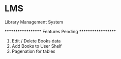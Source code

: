 # LMS
Library Management System
 
***************** Features Pending *****************

1. Edit / Delete Books data
2. Add Books to User Shelf
3. Pagenation for tables
